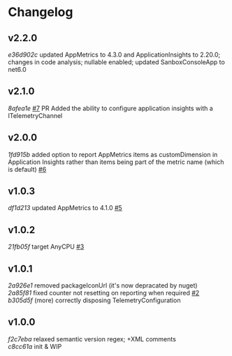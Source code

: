 # Changelog

## v2.2.0
_e36d902c_ updated AppMetrics to 4.3.0 and ApplicationInsights to 2.20.0; changes in code analysis; nullable enabled; updated SanboxConsoleApp to net6.0

## v2.1.0
_8afea1e_ [#7](https://github.com/jdvor/appmetrics-applicationinsights/pull/7) PR Added the ability to configure application insights with a ITelemetryChannel

## v2.0.0
_1fd915b_ added option to report AppMetrics items as customDimension in Application Insights rather than items being part of the metric name (which is default) [#6](https://github.com/jdvor/appmetrics-applicationinsights/issues/6)

## v1.0.3
_df1d213_ updated AppMetrics to 4.1.0 [#5](https://github.com/jdvor/appmetrics-applicationinsights/issues/5)

## v1.0.2
_21fb05f_ target AnyCPU [#3](https://github.com/jdvor/appmetrics-applicationinsights/issues/3)

## v1.0.1
_2a926e1_ removed packageIconUrl (it's now depracated by nuget)<br />
_2a85f81_ fixed counter not resetting on reporting when required [#2](https://github.com/jdvor/appmetrics-applicationinsights/issues/2)<br />
_b305d5f_ (more) correctly disposing TelemetryConfiguration

## v1.0.0
_f2c7eba_ relaxed semantic version regex; +XML comments<br />
_c8cc61a_ init & WIP

